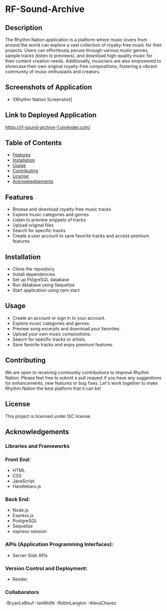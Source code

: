 # RF-Sound-Archive

## Description
The Rhythm Nation application is a platform where music lovers from around the world can explore a vast collection of royalty-free music for their projects. Users can effortlessly peruse through various music genres, sample tracks (listen to previews), and download high-quality music for their content creation needs. Additionally, musicians are also empowered to showcase their own original royalty-free compositions, fostering a vibrant community of music enthusiasts and creators.

## Screenshots of Application
- ![Rhythm Nation Screenshot]

## Link to Deployed Application
https://rf-sound-archive-1.onrender.com/

## Table of Contents
- [Features](#features)
- [Installation](#installation)
- [Usage](#usage)
- [Contributing](#contributing)
- [License](#license)
- [Acknowledgements](#acknowledgements)

## Features
- Browse and download royalty-free music tracks
- Explore music categories and genres
- Listen to preview snippets of tracks
- Upload original files
- Search for specific tracks
- Create a user account to save favorite tracks and access premium features

## Installation
- Clone the repository
- Install dependencies
- Set up PstgreSQL database
- Run database using Sequelize
- Start application using npm start

## Usage
- Create an account or sign in to your account.
- Explore music categories and genres.
- Preview song excerpts and download your favorites.
- Upload your own music compositions.
- Search for specific tracks or artists.
- Save favorite tracks and enjoy premium features.

## Contributing
We are open to receiving communtiy contributions to improve Rhythm Nation. Please feel free to submit a pull request if you have any suggestions for enhancements, new features or bug fixes. Let's work together to make Rhythm Nation the best platform that it can be!

## License
This project is licensed under ISC license.

## Acknowledgements
### Libraries and Frameworks

### Front End:
- HTML
- CSS
- JavaScript
- Handlebars.js

### Back End:
- Node.js
- Express.js
- PostgreSQL
- Sequelize
- express-session

### APIs (Application Programming Interfaces):
- Server-Side APIs

### Version Control and Deployment:
- Render

### Collaborators
-BryanLeBeuf
-IanWolfe
-RobinLangton
-AlexaChavez